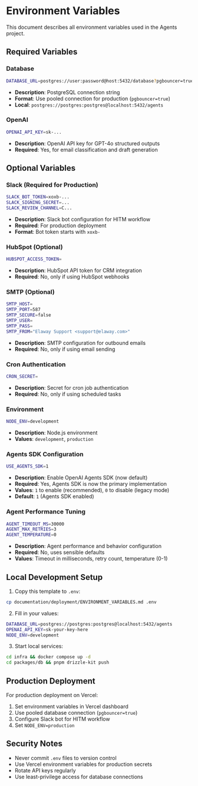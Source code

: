 # Environment Variables

This document describes all environment variables used in the Agents project.

## Required Variables

### Database

```bash
DATABASE_URL=postgres://user:password@host:5432/database?pgbouncer=true&connection_limit=1
```

- **Description**: PostgreSQL connection string
- **Format**: Use pooled connection for production (`pgbouncer=true`)
- **Local**: `postgres://postgres:postgres@localhost:5432/agents`

### OpenAI

```bash
OPENAI_API_KEY=sk-...
```

- **Description**: OpenAI API key for GPT-4o structured outputs
- **Required**: Yes, for email classification and draft generation

## Optional Variables

### Slack (Required for Production)

```bash
SLACK_BOT_TOKEN=xoxb-...
SLACK_SIGNING_SECRET=...
SLACK_REVIEW_CHANNEL=C...
```

- **Description**: Slack bot configuration for HITM workflow
- **Required**: For production deployment
- **Format**: Bot token starts with `xoxb-`

### HubSpot (Optional)

```bash
HUBSPOT_ACCESS_TOKEN=
```

- **Description**: HubSpot API token for CRM integration
- **Required**: No, only if using HubSpot webhooks

### SMTP (Optional)

```bash
SMTP_HOST=
SMTP_PORT=587
SMTP_SECURE=false
SMTP_USER=
SMTP_PASS=
SMTP_FROM="Elaway Support <support@elaway.com>"
```

- **Description**: SMTP configuration for outbound emails
- **Required**: No, only if using email sending

### Cron Authentication

```bash
CRON_SECRET=
```

- **Description**: Secret for cron job authentication
- **Required**: No, only if using scheduled tasks

### Environment

```bash
NODE_ENV=development
```

- **Description**: Node.js environment
- **Values**: `development`, `production`

### Agents SDK Configuration

```bash
USE_AGENTS_SDK=1
```

- **Description**: Enable OpenAI Agents SDK (now default)
- **Required**: Yes, Agents SDK is now the primary implementation
- **Values**: `1` to enable (recommended), `0` to disable (legacy mode)
- **Default**: `1` (Agents SDK enabled)

### Agent Performance Tuning

```bash
AGENT_TIMEOUT_MS=30000
AGENT_MAX_RETRIES=3
AGENT_TEMPERATURE=0
```

- **Description**: Agent performance and behavior configuration
- **Required**: No, uses sensible defaults
- **Values**: Timeout in milliseconds, retry count, temperature (0-1)

## Local Development Setup

1. Copy this template to `.env`:

```bash
cp documentation/deployment/ENVIRONMENT_VARIABLES.md .env
```

2. Fill in your values:

```bash
DATABASE_URL=postgres://postgres:postgres@localhost:5432/agents
OPENAI_API_KEY=sk-your-key-here
NODE_ENV=development
```

3. Start local services:

```bash
cd infra && docker compose up -d
cd packages/db && pnpm drizzle-kit push
```

## Production Deployment

For production deployment on Vercel:

1. Set environment variables in Vercel dashboard
2. Use pooled database connection (`pgbouncer=true`)
3. Configure Slack bot for HITM workflow
4. Set `NODE_ENV=production`

## Security Notes

- Never commit `.env` files to version control
- Use Vercel environment variables for production secrets
- Rotate API keys regularly
- Use least-privilege access for database connections
